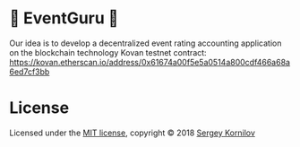 # 🎉 EventGuru 🎉

Our idea is to develop a decentralized event rating accounting application on the blockchain technology
Kovan testnet contract: https://kovan.etherscan.io/address/0x61674a00f5e5a0514a800cdf466a68a6ed7cf3bb

# License

Licensed under the [MIT license](https://github.com/aviacore/eventguru/blob/master/LICENSE), copyright © 2018 [Sergey Kornilov](https://github.com/aviacore)
